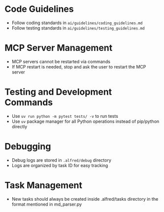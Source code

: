 # Code Guidelines

- Follow coding standards in `ai/guidelines/coding_guidelines.md`
- Follow testing standards in `ai/guidelines/testing_guidelines.md`

# MCP Server Management

- MCP servers cannot be restarted via commands
- If MCP restart is needed, stop and ask the user to restart the MCP server

# Testing and Development Commands

- Use `uv run python -m pytest tests/ -v` to run tests
- Use `uv` package manager for all Python operations instead of pip/python directly

# Debugging

- Debug logs are stored in `.alfred/debug` directory
- Logs are organized by task ID for easy tracking

# Task Management

- New tasks should always be created inside .alfred/tasks directory in the format mentioned in md_parser.py